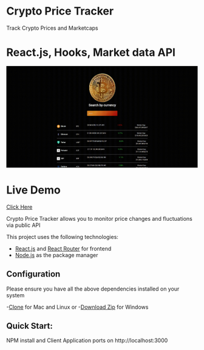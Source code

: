 # Crypto Price Tracker
Track Crypto Prices and Marketcaps

# React.js, Hooks, Market data API

![Final App](https://github.com/derekwebdevcom/CryptoPriceTracker/blob/main/crypto-tracker.gif)

# Live Demo 

[Click Here](https://crypto-tracker.derekwebdev.com)

Crypto Price Tracker allows you to monitor price changes and fluctuations via public API

This project uses the following technologies:

- [React.js](https://reactjs.org) and [React Router](https://reacttraining.com/react-router/) for frontend
- [Node.js](https://nodejs.org/en/) as the package manager


## Configuration

Please ensure you have all the above dependencies installed on your system 

-[Clone](https://github.com/derekwebdevcom/CryptoPriceTracker.git) for Mac and Linux or
-[Download Zip](https://github.com/derekwebdevcom/CryptoPriceTracker/archive/main.zip) for Windows

## Quick Start:

NPM install and Client Application ports on
 http://localhost:3000
 
